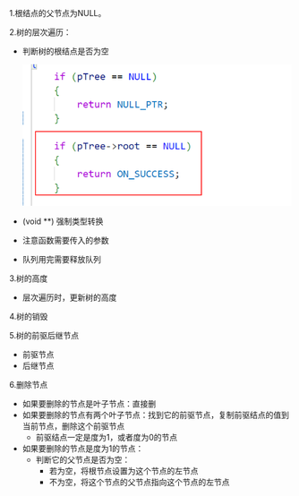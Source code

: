 1.根结点的父节点为NULL。

2.树的层次遍历：

- 判断树的根结点是否为空

  ![image-20240220103345833](./assets/image-20240220103345833.png)

- (void **) 强制类型转换

- 注意函数需要传入的参数

- 队列用完需要释放队列

3.树的高度

- 层次遍历时，更新树的高度

4.树的销毁

5.树的前驱后继节点

- 前驱节点
- 后继节点

6.删除节点

- 如果要删除的节点是叶子节点：直接删
- 如果要删除的节点有两个叶子节点：找到它的前驱节点，复制前驱结点的值到当前节点，删除这个前驱节点
  - 前驱结点一定是度为1，或者度为0的节点
- 如果要删除的节点是度为1的节点：
  - 判断它的父节点是否为空：
    - 若为空，将根节点设置为这个节点的左节点
    - 不为空，将这个节点的父节点指向这个节点的左节点

